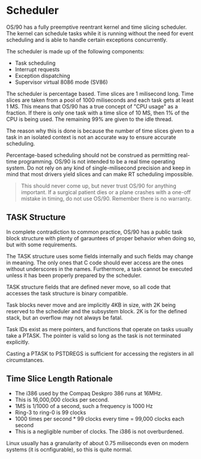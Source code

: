 # Scheduler

OS/90 has a fully preemptive reentrant kernel and time slicing scheduler. The kernel can schedule tasks while it is running without the need for event scheduling and is able to handle certain exceptions concurrently.

The scheduler is made up of the following components:
- Task scheduling
- Interrupt requests
- Exception dispatching
- Supervisor virtual 8086 mode (SV86)

The scheduler is percentage based. Time slices are 1 milisecond long. Time slices are taken from a pool of 1000 miliseconds and each task gets at least 1 MS. This means that OS/90 has a true concept of "CPU usage" as a fraction. If there is only one task with a time slice of 10 MS, then 1% of the CPU is being used. The remaining 99% are given to the idle thread.

The reason why this is done is because the number of time slices given to a task in an isolated context is not an accurate way to ensure accurate scheduling.

Percentage-based scheduling should not be construed as permitting real-time programming. OS/90 is not intended to be a real time operating system. Do not rely on any kind of single-milisecond precision and keep in mind that most drivers yield slices and can make RT scheduling impossible.

> This should never come up, but never trust OS/90 for anything important. If a surgical patient dies or a plane crashes with a one-off mistake in timing, do not use OS/90. Remember there is no warranty.

## TASK Structure

In complete contradiction to common practice, OS/90 has a public task block structure with plenty of garauntees of proper behavior when doing so, but with some requirements.

The TASK structure uses some fields internally and such fields may change in meaning. The only ones that C code should ever access are the ones without underscores in the names. Furthermore, a task cannot be executed unless it has been properly prepared by the scheduler.

TASK structure fields that are defined never move, so all code that accesses the task structure is binary compatible.

Task blocks never move and are implicitly 4KB in size, with 2K being reserved to the scheduler and the subsystem block. 2K is for the defined stack, but an overflow may not always be fatal.

Task IDs exist as mere pointers, and functions that operate on tasks usually take a PTASK. The pointer is valid so long as the task is not terminated explicitly.

Casting a PTASK to PSTDREGS is sufficient for accessing the registers in all circumstances.

## Time Slice Length Rationale

- The i386 used by the Compaq Deskpro 386 runs at 16MHz.
- This is 16,000,000 clocks per second.
- 1MS is 1/1000 of a second, such a frequency is 1000 Hz
- Ring-3 to ring-0 is 99 clocks
- 1000 times per second * 99 clocks every time = 99,000 clocks each second
- This is a negligible number of clocks. The i386 is not overburdened.

Linux usually has a granularity of about 0.75 miliseconds even on modern systems (it is ocnfigurable), so this is quite normal.
